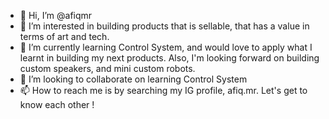 - 👋 Hi, I’m @afiqmr
- 👀 I’m interested in building products that is sellable, that has a value in terms of art and tech.
- 🌱 I’m currently learning Control System, and would love to apply what I learnt in building my next products. Also, I'm looking forward on building custom speakers, and mini custom robots.
- 💞️ I’m looking to collaborate on learning Control System
- 📫 How to reach me is by searching my IG profile, afiq.mr. Let's get to know each other !

<!---
afiqmr/afiqmr is a ✨ special ✨ repository because its `README.md` (this file) appears on your GitHub profile.
You can click the Preview link to take a look at your changes.
--->
